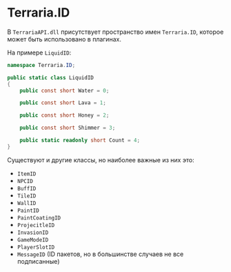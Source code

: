 # Terraria.ID

В `TerrariaAPI.dll` присутствует пространство имен `Terraria.ID`, которое может быть использовано в плагинах.

На примере `LiquidID`:

```cs
namespace Terraria.ID;

public static class LiquidID
{
	public const short Water = 0;

	public const short Lava = 1;

	public const short Honey = 2;

	public const short Shimmer = 3;

	public static readonly short Count = 4;
}
```

Существуют и другие классы, но наиболее важные из них это:

- `ItemID`
- `NPCID`
- `BuffID`
- `TileID`
- `WallID`
- `PaintID`
- `PaintCoatingID`
- `ProjecitleID`
- `InvasionID`
- `GameModeID`
- `PlayerSlotID`
- `MessageID` (ID пакетов, но в большинстве случаев не все подписанные)